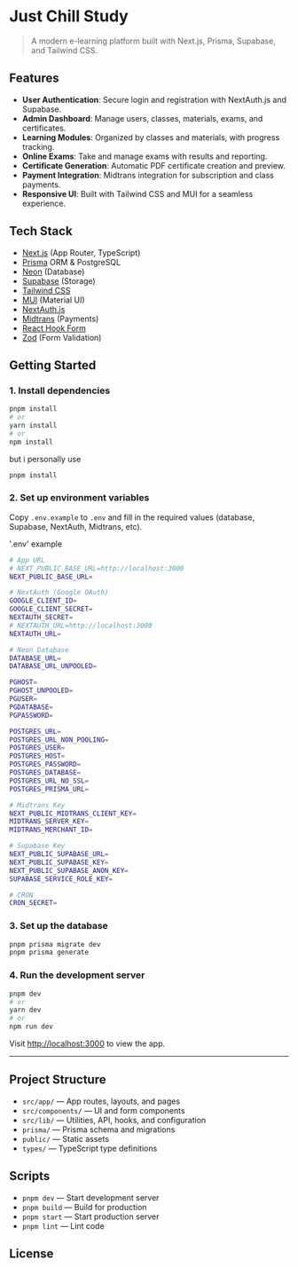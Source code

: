 # Just Chill Study

> A modern e-learning platform built with Next.js, Prisma, Supabase, and Tailwind CSS.

## Features

- **User Authentication**: Secure login and registration with NextAuth.js and Supabase.
- **Admin Dashboard**: Manage users, classes, materials, exams, and certificates.
- **Learning Modules**: Organized by classes and materials, with progress tracking.
- **Online Exams**: Take and manage exams with results and reporting.
- **Certificate Generation**: Automatic PDF certificate creation and preview.
- **Payment Integration**: Midtrans integration for subscription and class payments.
- **Responsive UI**: Built with Tailwind CSS and MUI for a seamless experience.

## Tech Stack

- [Next.js](https://nextjs.org/) (App Router, TypeScript)
- [Prisma](https://www.prisma.io/) ORM & PostgreSQL
- [Neon](https://neon.com) (Database)
- [Supabase](https://supabase.com/) (Storage)
- [Tailwind CSS](https://tailwindcss.com/)
- [MUI](https://mui.com/) (Material UI)
- [NextAuth.js](https://next-auth.js.org/)
- [Midtrans](https://midtrans.com/) (Payments)
- [React Hook Form](https://react-hook-form.com/)
- [Zod](https://zod.dev/) (Form Validation)

## Getting Started

### 1. Install dependencies

```bash
pnpm install
# or
yarn install
# or
npm install
```

but i personally use

```bash
pnpm install
```

### 2. Set up environment variables

Copy `.env.example` to `.env` and fill in the required values (database, Supabase, NextAuth, Midtrans, etc).

'.env' example

```bash
# App URL
# NEXT_PUBLIC_BASE_URL=http://localhost:3000
NEXT_PUBLIC_BASE_URL=

# NextAuth (Google OAuth)
GOOGLE_CLIENT_ID=
GOOGLE_CLIENT_SECRET=
NEXTAUTH_SECRET=
# NEXTAUTH_URL=http://localhost:3000
NEXTAUTH_URL=

# Neon Database
DATABASE_URL=
DATABASE_URL_UNPOOLED=

PGHOST=
PGHOST_UNPOOLED=
PGUSER=
PGDATABASE=
PGPASSWORD=

POSTGRES_URL=
POSTGRES_URL_NON_POOLING=
POSTGRES_USER=
POSTGRES_HOST=
POSTGRES_PASSWORD=
POSTGRES_DATABASE=
POSTGRES_URL_NO_SSL=
POSTGRES_PRISMA_URL=

# Midtrans Key
NEXT_PUBLIC_MIDTRANS_CLIENT_KEY=
MIDTRANS_SERVER_KEY=
MIDTRANS_MERCHANT_ID=

# Supabase Key
NEXT_PUBLIC_SUPABASE_URL=
NEXT_PUBLIC_SUPABASE_KEY=
NEXT_PUBLIC_SUPABASE_ANON_KEY=
SUPABASE_SERVICE_ROLE_KEY=

# CRON
CRON_SECRET=

```

### 3. Set up the database

```bash
pnpm prisma migrate dev
pnpm prisma generate
```

### 4. Run the development server

```bash
pnpm dev
# or
yarn dev
# or
npm run dev
```

Visit [http://localhost:3000](http://localhost:3000) to view the app.

---

## Project Structure

- `src/app/` — App routes, layouts, and pages
- `src/components/` — UI and form components
- `src/lib/` — Utilities, API, hooks, and configuration
- `prisma/` — Prisma schema and migrations
- `public/` — Static assets
- `types/` — TypeScript type definitions

## Scripts

- `pnpm dev` — Start development server
- `pnpm build` — Build for production
- `pnpm start` — Start production server
- `pnpm lint` — Lint code

## License
